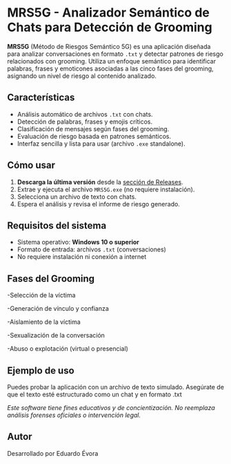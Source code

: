 # MRS5G - Analizador Semántico de Chats para Detección de Grooming

**MRS5G** (Método de Riesgos Semántico 5G) es una aplicación diseñada para analizar conversaciones en formato `.txt` y detectar patrones de riesgo relacionados con grooming. Utiliza un enfoque semántico para identificar palabras, frases y emoticones asociadas a las cinco fases del grooming, asignando un nivel de riesgo al contenido analizado.

## Características

- Análisis automático de archivos `.txt` con chats.
- Detección de palabras, frases y emojis críticos.
- Clasificación de mensajes según fases del grooming.
- Evaluación de riesgo basada en patrones semánticos.
- Interfaz sencilla y lista para usar (archivo `.exe` standalone).

## Cómo usar

1. **Descarga la última versión** desde la [sección de Releases](https://github.com/tuusuario/mrs5g/releases).
2. Extrae y ejecuta el archivo `MRS5G.exe` (no requiere instalación).
3. Selecciona un archivo de texto con chats.
4. Espera el análisis y revisa el informe de riesgo generado.

## Requisitos del sistema

- Sistema operativo: **Windows 10 o superior**
- Formato de entrada: archivos `.txt` (conversaciones)
- No requiere instalación ni conexión a internet

## Fases del Grooming 

-Selección de la víctima

-Generación de vínculo y confianza

-Aislamiento de la víctima

-Sexualización de la conversación

-Abuso o explotación (virtual o presencial)


## Ejemplo de uso

Puedes probar la aplicación con un archivo de texto simulado. Asegúrate de que el texto esté estructurado como un chat y en formato .txt

*Este software tiene fines educativos y de concientización. No reemplaza análisis forenses oficiales o intervención legal.*

## Autor

Desarrollado por Eduardo Évora

